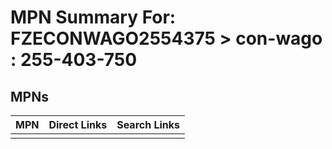 



# MPN Summary For: FZECONWAGO2554375 > con-wago : 255-403-750

## MPNs
  

|MPN|Direct Links|Search Links|
| :--- | :--- | :--- |
||||
